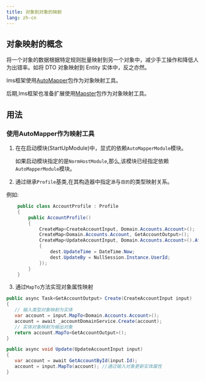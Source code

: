 ```yaml
---
title: 对象到对象的映射
lang: zh-cn
---
```


## 对象映射的概念

将一个对象的数据根据特定规则批量映射到另一个对象中，减少手工操作和降低人为出错率。如将 DTO 对象映射到 Entity 实体中，反之亦然。

lms框架使用[AutoMapper](https://github.com/AutoMapper/AutoMapper)包作为对象映射工具。

后期,lms框架也准备扩展使用[Mapster](https://github.com/MapsterMapper/Mapster)包作为对象映射工具。

## 用法

### 使用AutoMapper作为映射工具

1. 在在启动模块(StartUpModule)中，显式的依赖`AutoMapperModule`模块。
   
   如果启动模块指定的是`NormHostModule`,那么,该模块已经指定依赖`AutoMapperModule`模块。

2. 通过继承`Profile`基类,在其构造器中指定`源`与`目的`的类型映射关系。
  
  例如:

```csharp
    public class AccountProfile : Profile
    {
        public AccountProfile()
        {
            CreateMap<CreateAccountInput, Domain.Accounts.Account>();
            CreateMap<Domain.Accounts.Account, GetAccountOutput>();
            CreateMap<UpdateAccountInput, Domain.Accounts.Account>().AfterMap((src, dest) =>
            {
                dest.UpdateTime = DateTime.Now;
                dest.UpdateBy = NullSession.Instance.UserId;
            });
        }
    }
```

3. 通过`MapTo`方法实现对象属性映射

```csharp
public async Task<GetAccountOutput> Create(CreateAccountInput input)
{
   // 输入类型对象映射为实体
   var account = input.MapTo<Domain.Accounts.Account>();
   account = await _accountDomainService.Create(account);
   // 实体对象映射为输出对象   
   return account.MapTo<GetAccountOutput>();
}
```

```csharp
public async void Update(UpdateAccountInput input)
{
   var account = await GetAccountById(input.Id);
   account = input.MapTo(account); //通过输入对象更新实体属性
}
```
